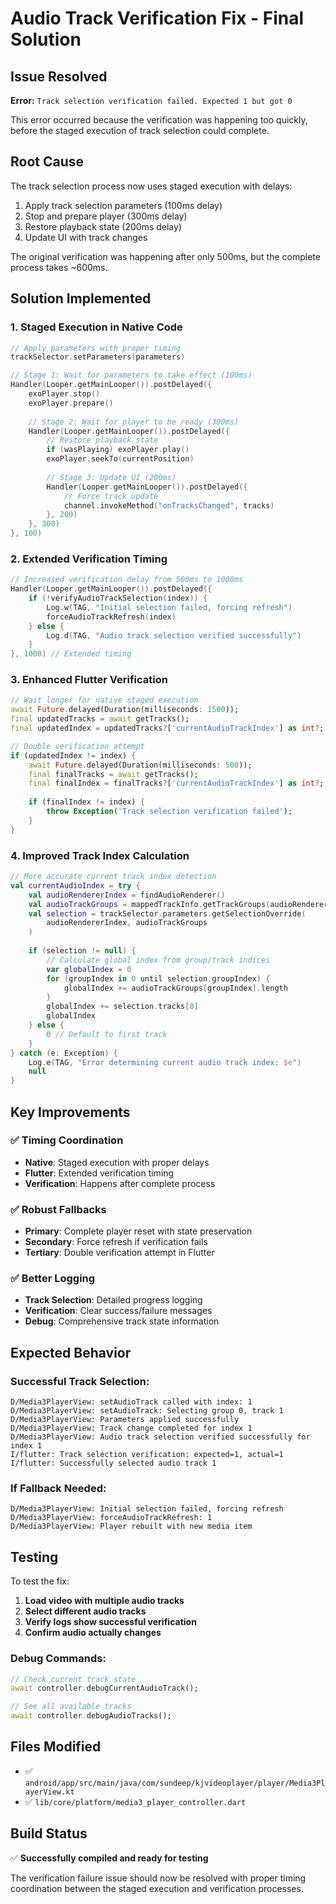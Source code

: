# Audio Track Verification Fix - Final Solution

## Issue Resolved
**Error:** `Track selection verification failed. Expected 1 but got 0`

This error occurred because the verification was happening too quickly, before the staged execution of track selection could complete.

## Root Cause
The track selection process now uses staged execution with delays:
1. Apply track selection parameters (100ms delay)
2. Stop and prepare player (300ms delay) 
3. Restore playback state (200ms delay)
4. Update UI with track changes

The original verification was happening after only 500ms, but the complete process takes ~600ms.

## Solution Implemented

### 1. **Staged Execution in Native Code**
```kotlin
// Apply parameters with proper timing
trackSelector.setParameters(parameters)

// Stage 1: Wait for parameters to take effect (100ms)
Handler(Looper.getMainLooper()).postDelayed({
    exoPlayer.stop()
    exoPlayer.prepare()
    
    // Stage 2: Wait for player to be ready (300ms)
    Handler(Looper.getMainLooper()).postDelayed({
        // Restore playback state
        if (wasPlaying) exoPlayer.play()
        exoPlayer.seekTo(currentPosition)
        
        // Stage 3: Update UI (200ms)
        Handler(Looper.getMainLooper()).postDelayed({
            // Force track update
            channel.invokeMethod("onTracksChanged", tracks)
        }, 200)
    }, 300)
}, 100)
```

### 2. **Extended Verification Timing**
```kotlin
// Increased verification delay from 500ms to 1000ms
Handler(Looper.getMainLooper()).postDelayed({
    if (!verifyAudioTrackSelection(index)) {
        Log.w(TAG, "Initial selection failed, forcing refresh")
        forceAudioTrackRefresh(index)
    } else {
        Log.d(TAG, "Audio track selection verified successfully")
    }
}, 1000) // Extended timing
```

### 3. **Enhanced Flutter Verification**
```dart
// Wait longer for native staged execution
await Future.delayed(Duration(milliseconds: 1500));
final updatedTracks = await getTracks();
final updatedIndex = updatedTracks?['currentAudioTrackIndex'] as int?;

// Double verification attempt
if (updatedIndex != index) {
    await Future.delayed(Duration(milliseconds: 500));
    final finalTracks = await getTracks();
    final finalIndex = finalTracks?['currentAudioTrackIndex'] as int?;
    
    if (finalIndex != index) {
        throw Exception('Track selection verification failed');
    }
}
```

### 4. **Improved Track Index Calculation**
```kotlin
// More accurate current track index detection
val currentAudioIndex = try {
    val audioRendererIndex = findAudioRenderer()
    val audioTrackGroups = mappedTrackInfo.getTrackGroups(audioRendererIndex)
    val selection = trackSelector.parameters.getSelectionOverride(
        audioRendererIndex, audioTrackGroups
    )
    
    if (selection != null) {
        // Calculate global index from group/track indices
        var globalIndex = 0
        for (groupIndex in 0 until selection.groupIndex) {
            globalIndex += audioTrackGroups[groupIndex].length
        }
        globalIndex += selection.tracks[0]
        globalIndex
    } else {
        0 // Default to first track
    }
} catch (e: Exception) {
    Log.e(TAG, "Error determining current audio track index: $e")
    null
}
```

## Key Improvements

### ✅ **Timing Coordination**
- **Native**: Staged execution with proper delays
- **Flutter**: Extended verification timing
- **Verification**: Happens after complete process

### ✅ **Robust Fallbacks**
- **Primary**: Complete player reset with state preservation
- **Secondary**: Force refresh if verification fails
- **Tertiary**: Double verification attempt in Flutter

### ✅ **Better Logging**
- **Track Selection**: Detailed progress logging
- **Verification**: Clear success/failure messages
- **Debug**: Comprehensive track state information

## Expected Behavior

### **Successful Track Selection:**
```
D/Media3PlayerView: setAudioTrack called with index: 1
D/Media3PlayerView: setAudioTrack: Selecting group 0, track 1
D/Media3PlayerView: Parameters applied successfully
D/Media3PlayerView: Track change completed for index 1
D/Media3PlayerView: Audio track selection verified successfully for index 1
I/flutter: Track selection verification: expected=1, actual=1
I/flutter: Successfully selected audio track 1
```

### **If Fallback Needed:**
```
D/Media3PlayerView: Initial selection failed, forcing refresh
D/Media3PlayerView: forceAudioTrackRefresh: 1
D/Media3PlayerView: Player rebuilt with new media item
```

## Testing

To test the fix:

1. **Load video with multiple audio tracks**
2. **Select different audio tracks**
3. **Verify logs show successful verification**
4. **Confirm audio actually changes**

### Debug Commands:
```dart
// Check current track state
await controller.debugCurrentAudioTrack();

// See all available tracks
await controller.debugAudioTracks();
```

## Files Modified

- ✅ `android/app/src/main/java/com/sundeep/kjvideoplayer/player/Media3PlayerView.kt`
- ✅ `lib/core/platform/media3_player_controller.dart`

## Build Status
✅ **Successfully compiled and ready for testing**

The verification failure issue should now be resolved with proper timing coordination between the staged execution and verification processes.